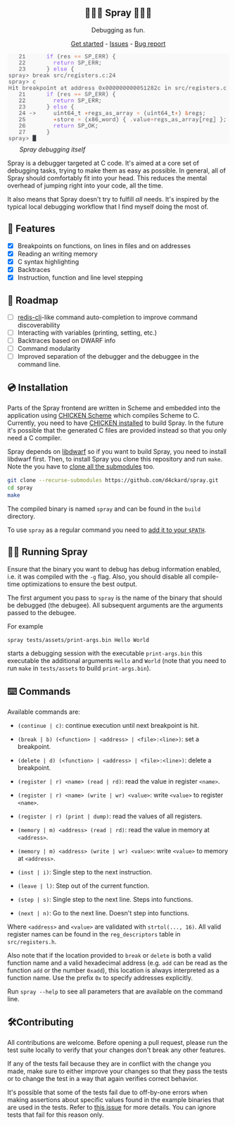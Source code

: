 <p align="center">
	<h2 align="center">🐛🐛🐛 Spray 🐛🐛🐛</h3>
	<p align="center">Debugging as fun.</p>
 <p align="center">
  <a href="https://github.com/d4ckard/spray/#%EF%B8%8F-installation">Get started</a> -
  <a href="https://github.com/d4ckard/spray/issues">Issues</a> -
  <a href="https://github.com/d4ckard/spray/issues/new">Bug report</a>
 </p>
</p>

![Spray debugging itself](.assets/using_spray.png) 
&nbsp;&nbsp;&nbsp;&nbsp;&nbsp;&nbsp; *Spray debugging itself*

Spray is a debugger targeted at C code. It's aimed at a core set of debugging tasks, trying to make them as easy as possible. In general, all of Spray should comfortably fit into your head. This reduces the mental overhead of jumping right into your code, all the time.

It also means that Spray doesn't try to fulfill *all* needs. It's inspired by the typical
local debugging workflow that I find myself doing the most of.

## 🦾 Features

- [x] Breakpoints on functions, on lines in files and on addresses
- [x] Reading an writing memory
- [x] C syntax highlighting
- [x] Backtraces
- [x] Instruction, function and line level stepping

## 🚀 Roadmap 

- [ ] [redis-cli](https://redis.io/docs/ui/cli/)-like command auto-completion to improve command discoverability
- [ ] Interacting with variables (printing, setting, etc.)
- [ ] Backtraces based on DWARF info
- [ ] Command modularity
- [ ] Improved separation of the debugger and the debuggee in the command line.

## 💿️ Installation

Parts of the Spray frontend are written in Scheme and embedded into the application
using [CHICKEN Scheme](https://www.call-cc.org/) which compiles Scheme to C. Currently,
you need to have [CHICKEN installed](https://code.call-cc.org/#download) to build Spray.
In the future it's possible that the generated C files are provided instead so that you
only need a C compiler.

Spray depends on [libdwarf](https://github.com/davea42/libdwarf-code/releases)
so if you want to build Spray, you need to install libdwarf first.
Then, to install Spray you clone this repository and run `make`. Note the you
have to [clone all the submodules](https://stackoverflow.com/a/4438292) too.

```sh
git clone --recurse-submodules https://github.com/d4ckard/spray.git
cd spray
make
```

The compiled binary is named `spray` and can be found in the `build` directory.

To use `spray` as a regular command you need to [add it to your `$PATH`](https://askubuntu.com/a/322773).

## 🏃‍♀️ Running Spray

Ensure that the binary you want to debug has debug information enabled, i.e. it was compiled with the `-g` flag. Also, you should disable all compile-time optimizations to ensure the best output.

The first argument you pass to `spray` is the name of the binary that should be debugged (the debugee). All subsequent arguments are the arguments passed to the debugee.

For example

```sh
spray tests/assets/print-args.bin Hello World
```

starts a debugging session with the executable `print-args.bin`
this executable the additional arguments `Hello` and `World`
(note that you need to run `make` in `tests/assets` to build
`print-args.bin`).

## ⌨️ Commands

Available commands are:

- `(continue | c)`: continue execution until next breakpoint is hit. 

- `(break | b) (<function> | <address> | <file>:<line>)`: set a breakpoint.

- `(delete | d) (<function> | <address> | <file>:<line>)`: delete a breakpoint.

- `(register | r) <name> (read | rd)`: read the value in register `<name>`.

- `(register | r) <name> (write | wr) <value>`: write `<value>` to register `<name>`.

- `(register | r) (print | dump)`: read the values of all registers.

- `(memory | m) <address> (read | rd)`: read the value in memory at `<address>`.

- `(memory | m) <address> (write | wr) <value>`: write `<value>` to memory at `<address>`.

- `(inst | i)`: Single step to the next instruction.

- `(leave | l)`: Step out of the current function.

- `(step | s)`: Single step to the next line. Steps into functions.

- `(next | n)`: Go to the next line. Doesn't step into functions.

Where `<address>` and `<value>` are validated with `strtol(..., 16)`. 
All valid register names can be found in the `reg_descriptors`
table in `src/registers.h`.

Also note that if the location provided to `break` or `delete` is
both a valid function name and a valid hexadecimal address (e.g. `add`
can be read as the function `add` or the number `0xadd`), this location
is always interpreted as a function name. Use the prefix `0x` to specify
addresses explicitly.

Run `spray --help` to see all parameters that are available on the command line.

## 🛠️Contributing

All contributions are welcome. Before opening a pull request, please run
the test suite locally to verify that your changes don't break any other
features.

If any of the tests fail because they are in conflict with the
change you made, make sure to either improve your changes so that they
pass the tests or to change the test in a way that again verifies correct
behavior.

It's possible that some of the tests fail due to off-by-one errors when
making assertions about specific values found in the example binaries that
are used in the tests. Refer to [this issue](https://github.com/d4ckard/spray/issues/2)
for more details. You can ignore tests that fail for this reason only.


